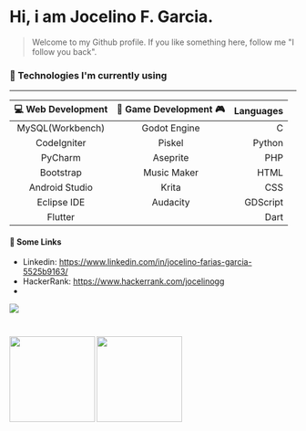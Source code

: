 <h1>Hi, i am Jocelino F. Garcia.</h1>

> Welcome to my Github profile. If you like something here, follow me "I follow you back".

### :scroll: Technologies I'm currently using

_________________________________________________________________________________________________

|   :computer: Web Development   |  :space_invader: Game Development :video_game:  |    Languages    |
|           :---:                |                      :---:                      |       ---:      |
| MySQL(Workbench)               | Godot Engine                                    | C               |
| CodeIgniter                    | Piskel                                          | Python          |
| PyCharm                        | Aseprite                                        | PHP             |
| Bootstrap                      | Music Maker                                     | HTML            |
| Android Studio                 | Krita                                           | CSS             |
| Eclipse IDE                    | Audacity                                        | GDScript        |
| Flutter                        |                                                 | Dart            |

#### :busts_in_silhouette: Some Links
 - Linkedin: https://www.linkedin.com/in/jocelino-farias-garcia-5525b9163/
 - HackerRank: https://www.hackerrank.com/jocelinogg
 - 
<img align="left" src="https://visitor-badge.laobi.icu/badge?page_id=jocelinoFG017.jocelinoFG017" />
<br>
<h1 align="center"></h1>
<img  align="left" height="150px" src="https://github-readme-stats.vercel.app/api?username=jocelinoFG017&show_icons=true&theme=merko">
<img  align="center" height="150px" src="https://github-readme-stats.vercel.app/api/top-langs/?username=jocelinoFG017&langs_count=6&layout=compact">

